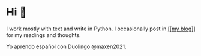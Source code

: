 # Hi 👋

I work mostly with text and write in Python. I occasionally post in [\[\[my blog\]\]](https://chenghaomou.github.io/) for my readings and thoughts.

Yo aprendo español con Duolingo @maxen2021. 
